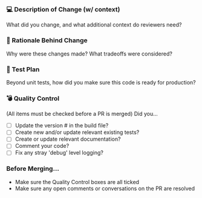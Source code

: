 ### 💻 Description of Change (w/ context)
What did you change, and what additional context do reviewers need?

### 🧠 Rationale Behind Change
Why were these changes made? What tradeoffs were considered?

### 📝 Test Plan
Beyond unit tests, how did you make sure this code is ready for production?

### 💣 Quality Control
(All items must be checked before a PR is merged)
Did you…
- [ ] Update the version # in the build file?
- [ ] Create new and/or update relevant existing tests?
- [ ] Create or update relevant documentation?
- [ ] Comment your code?
- [ ] Fix any stray 'debug' level logging?

### Before Merging…
- Make sure the Quality Control boxes are all ticked
- Make sure any open comments or conversations on the PR are resolved
